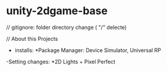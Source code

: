 # unity-2dgame-base

// gitignore: folder directory change ( "/" delecte)

// About this Projects

- installs: 
*Package Manager: Device Simulator, Universal RP

-Setting changes:
*2D Lights + Pixel Perfect
